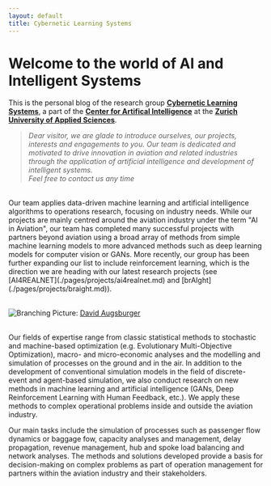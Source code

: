 ```yaml
---
layout: default
title: Cybernetic Learning Systems
---
```


# **Welcome to the world of AI and Intelligent Systems**


This is the personal blog of the research group [**Cybernetic Learning Systems**](https://www.zhaw.ch/en/engineering/institute-zentren/idp/forschungsthemen/operation-in-aviation/), a part 
of the [**Center for Artifical Intelligence**](https://www.zhaw.ch/en/engineering/institutes-centres/cai/) at the [**Zurich University of Applied Sciences**](https://www.zhaw.ch/en/university/).

> *Dear visitor,
we are glade to introduce ourselves, our projects, interests and engagements to you. Our team is dedicated and 
> motivated to drive innovation in aviation and related industries through the application of artificial intelligence 
> and development of intelligent systems.* 
> <br>
> *Feel free to contact us any time*

<br>
Our team applies data-driven machine learning and artificial intelligence algorithms to operations research, 
focusing on industry needs. While our projects are mainly centred around the aviation industry under the term "AI in Aviation", 
our team has completed many successful projects with partners beyond aviation using a broad array of methods from 
simple machine learning models to more advanced methods such as deep learning models for computer vision or GANs. 
More recently, our group has been further expanding our list to include reinforcement learning, which is the 
direction we are heading with our latest research projects (see [AI4REALNET](./pages/projects/ai4realnet.md) and 
[brAIght](./pages/projects/braight.md)).
<br>
<br>

![Branching](./pictures/home_bild.png)
Picture: [David Augsburger](https://www.instagram.com/augsburgair/)
<br>
<br>

Our fields of expertise range from classic statistical methods to stochastic and machine-based optimization (e.g. Evolutionary Multi-Objective Optimization), 
macro- and micro-economic analyses and the modelling and simulation of processes on the ground and in the air. In addition to the development of conventional 
simulation models in the field of discrete-event and agent-based simulation, we also conduct research on new methods 
in machine learning and artificial intelligence (GANs, Deep Reinforcement Learning with Human Feedback, etc.). We apply these methods to complex 
operational problems inside and outside the aviation industry. 

Our main tasks include the simulation of processes such as passenger flow dynamics or baggage fow, capacity analyses and management, delay propagation, 
revenue management, hub and spoke load balancing and network analyses. The methods and solutions developed provide a basis for decision-making on complex 
problems as part of operation management for partners within the aviation industry and their stakeholders.




